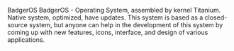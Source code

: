 BadgerOS
BadgerOS - Operating System, assembled by kernel Titanium. Native system, optimized, have updates.
This system is based as a closed-source system, but anyone can help in the development of this system by coming up with new features, icons, interface, and design of various applications.
